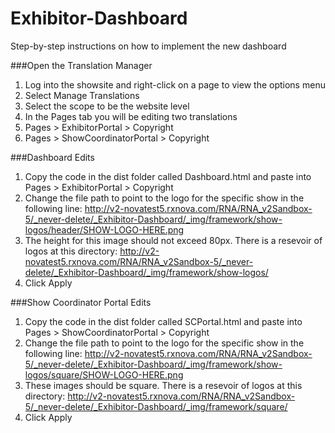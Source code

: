 # Exhibitor-Dashboard
Step-by-step instructions on how to implement the new dashboard

###Open the Translation Manager
1. Log into the showsite and right-click on a page to view the options menu
2. Select Manage Translations
3. Select the scope to be the website level
4. In the Pages tab you will be editing two translations
  5. Pages > ExhibitorPortal > Copyright
  6. Pages > ShowCoordinatorPortal > Copyright

###Dashboard Edits
1. Copy the code in the dist folder called Dashboard.html and paste into Pages > ExhibitorPortal > Copyright
2. Change the file path to point to the logo for the specific show in the following line: http://v2-novatest5.rxnova.com/RNA/RNA_v2Sandbox-5/_never-delete/_Exhibitor-Dashboard/_img/framework/show-logos/header/SHOW-LOGO-HERE.png
  3. The height for this image should not exceed 80px. There is a resevoir of logos at this directory: http://v2-novatest5.rxnova.com/RNA/RNA_v2Sandbox-5/_never-delete/_Exhibitor-Dashboard/_img/framework/show-logos/ 
3. Click Apply

###Show Coordinator Portal Edits
1. Copy the code in the dist folder called SCPortal.html and paste into Pages > ShowCoordinatorPortal > Copyright
2. Change the file path to point to the logo for the specific show in the following line: http://v2-novatest5.rxnova.com/RNA/RNA_v2Sandbox-5/_never-delete/_Exhibitor-Dashboard/_img/framework/show-logos/square/SHOW-LOGO-HERE.png
3. These images should be square. There is a resevoir of logos at this directory: http://v2-novatest5.rxnova.com/RNA/RNA_v2Sandbox-5/_never-delete/_Exhibitor-Dashboard/_img/framework/square/
4. Click Apply
